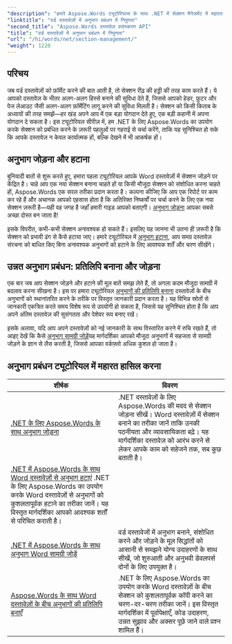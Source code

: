 ```yaml
---
"description": "हमारे Aspose.Words ट्यूटोरियल्स के साथ .NET में सेक्शन मैनेजमेंट में महारत हासिल करें। Word दस्तावेज़ों में सेक्शन को आसानी से जोड़ना, हटाना, कॉपी करना और जोड़ना सीखें।"
"linktitle": "वर्ड दस्तावेज़ों में अनुभाग प्रबंधन में निपुणता"
"second_title": "Aspose.Words दस्तावेज़ प्रसंस्करण API"
"title": "वर्ड दस्तावेज़ों में अनुभाग प्रबंधन में निपुणता"
"url": "/hi/words/net/section-management/"
"weight": 1220
---
```


## परिचय

जब वर्ड दस्तावेज़ों को फ़ॉर्मेट करने की बात आती है, तो सेक्शन रीढ़ की हड्डी की तरह काम करते हैं। ये आपको दस्तावेज़ के भीतर अलग-अलग हिस्से बनाने की सुविधा देते हैं, जिससे आपको हेडर, फ़ुटर और पेज लेआउट जैसी अलग-अलग फ़ॉर्मेटिंग लागू करने की सुविधा मिलती है। सेक्शन को किसी किताब के अध्यायों की तरह समझें—हर खंड अपने आप में एक बड़ा योगदान देते हुए, एक बड़ी कहानी में अपना योगदान दे सकता है। इस ट्यूटोरियल सीरीज़ में, हम .NET के लिए Aspose.Words का उपयोग करके सेक्शन को प्रबंधित करने के ज़रूरी पहलुओं पर गहराई से चर्चा करेंगे, ताकि यह सुनिश्चित हो सके कि आपके दस्तावेज़ न केवल कार्यात्मक हों, बल्कि देखने में भी आकर्षक हों।

## अनुभाग जोड़ना और हटाना

बुनियादी बातों से शुरू करते हुए, हमारा पहला ट्यूटोरियल आपके Word दस्तावेज़ों में सेक्शन जोड़ने पर केंद्रित है। चाहे आप एक नया सेक्शन बनाना चाहते हों या किसी मौजूदा सेक्शन को संशोधित करना चाहते हों, Aspose.Words एक सरल तरीका प्रदान करता है। कल्पना कीजिए कि आप एक रिपोर्ट पर काम कर रहे हैं और अचानक आपको एहसास होता है कि अतिरिक्त निष्कर्षों पर चर्चा करने के लिए एक नया सेक्शन ज़रूरी है—यही वह जगह है जहाँ हमारी गाइड आपको बताएगी। [अनुभाग जोड़ना](./adding-sections/) आपका सबसे अच्छा दोस्त बन जाता है! 

इसके विपरीत, कभी-कभी सेक्शन अनावश्यक हो सकते हैं। इसलिए यह जानना भी उतना ही ज़रूरी है कि सेक्शन को प्रभावी ढंग से कैसे हटाया जाए। हमारे ट्यूटोरियल में [अनुभाग हटाना](./delete-sections-word-document/), आप समग्र दस्तावेज़ संरचना को बाधित किए बिना अनावश्यक अनुभागों को हटाने के लिए आवश्यक शर्तें और चरण सीखेंगे। 

## उन्नत अनुभाग प्रबंधन: प्रतिलिपि बनाना और जोड़ना

एक बार जब आप सेक्शन जोड़ने और हटाने की मूल बातें समझ लेते हैं, तो अगला कदम मौजूदा सामग्री में बदलाव करना सीखना है। इस पर हमारा ट्यूटोरियल [अनुभागों की प्रतिलिपि बनाना](./copy-sections-word-documents/) दस्तावेज़ों के बीच अनुभागों को स्थानांतरित करने के तरीके पर विस्तृत जानकारी प्रदान करता है। यह विभिन्न स्रोतों से जानकारी एकत्रित करते समय विशेष रूप से उपयोगी हो सकता है, जिससे यह सुनिश्चित होता है कि आप अपने अंतिम दस्तावेज़ की सुसंगतता और पेशेवर रूप बनाए रखें। 

इसके अलावा, यदि आप अपने दस्तावेज़ों को नई जानकारी के साथ विस्तारित करने में रुचि रखते हैं, तो आइए देखें कि कैसे [अनुभाग सामग्री जोड़ें](./append-section-word-content/)यह मार्गदर्शिका आपको मौजूदा अनुभागों में सहजता से सामग्री जोड़ने के ज्ञान से लैस करती है, जिससे आपका वर्कफ़्लो अधिक कुशल हो जाता है।

 ## अनुभाग प्रबंधन ट्यूटोरियल में महारत हासिल करना
| शीर्षक | विवरण |
| --- | --- |
| [.NET के लिए Aspose.Words के साथ अनुभाग जोड़ना](./adding-sections/) | .NET दस्तावेज़ों के लिए Aspose.Words की मदद से सेक्शन जोड़ना सीखें। Word दस्तावेज़ों में सेक्शन बनाने का तरीका जानें ताकि उनकी पठनीयता और व्यावसायिकता बढ़े। यह मार्गदर्शिका दस्तावेज़ को आरंभ करने से लेकर आपके काम को सहेजने तक, सब कुछ बताती है। |
| [.NET में Aspose.Words के साथ Word दस्तावेज़ों से अनुभाग हटाएं](./delete-sections-word-document/) .NET के लिए Aspose.Words का उपयोग करके Word दस्तावेज़ों से अनुभागों को कुशलतापूर्वक हटाने का तरीका जानें। यह विस्तृत मार्गदर्शिका आपको आवश्यक शर्तों से परिचित कराती है। |
| [.NET में Aspose.Words के साथ अनुभाग Word सामग्री जोड़ें](./append-section-word-content/) | वर्ड दस्तावेजों में अनुभाग बनाने, संशोधित करने और जोड़ने के मूल सिद्धांतों को आसानी से समझने योग्य उदाहरणों के साथ सीखें, जो शुरुआती और अनुभवी डेवलपर्स दोनों के लिए उपयुक्त है। |
| [Aspose.Words के साथ Word दस्तावेज़ों के बीच अनुभागों की प्रतिलिपि बनाएँ](./copy-sections-word-documents/) | .NET के लिए Aspose.Words का उपयोग करके Word दस्तावेज़ों के बीच सेक्शन को कुशलतापूर्वक कॉपी करने का चरण-दर-चरण तरीका जानें। इस विस्तृत मार्गदर्शिका में पूर्वापेक्षाएँ, कोड उदाहरण, उन्नत सुझाव और अक्सर पूछे जाने वाले प्रश्न शामिल हैं। |